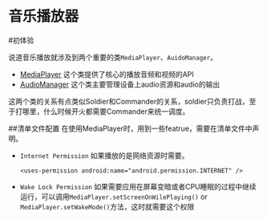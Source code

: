 # 音乐播放器

#初体验

说道音乐播放就涉及到两个重要的类`MediaPlayer`、`AuidoManager`。
* [MediaPlayer](https://developer.android.com/reference/android/media/MediaPlayer.html)  这个类提供了核心的播放音频和视频的API
* [AudioManager](https://developer.android.com/reference/android/media/AudioManager.html)  这个类主要管理设备上audio资源和audio的输出

这两个类的关系有点类似Soldier和Commander的关系，soldier只负责打战，至于打哪里，什么时候开火都需要Commander来统一调度。


##清单文件配置
在使用MediaPlayer时，用到一些featrue，需要在清单文件中声明。

* `Internet Permission` 如果播放的是网络资源时需要。
  ```
  <uses-permission android:name="android.permission.INTERNET" />
  ```
* `Wake Lock Permission` 如果需要应用在屏幕变暗或者CPU睡眠的过程中继续运行，可以调用`MediaPlayer.setScreenOnWilePlaying()` or `MediaPlayer.setWakeMode()`方法，这时就需要这个权限




